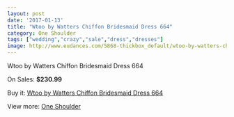 ```yaml
---
layout: post
date: '2017-01-13'
title: "Wtoo by Watters Chiffon Bridesmaid Dress 664"
category: One Shoulder
tags: ["wedding","crazy","sale","dress","dresses"]
image: http://www.eudances.com/5868-thickbox_default/wtoo-by-watters-chiffon-bridesmaid-dress-664.jpg
---
```

Wtoo by Watters Chiffon Bridesmaid Dress 664

On Sales: **$230.99**
<a href="https://www.eudances.com/en/one-shoulder/2065-wtoo-by-watters-chiffon-bridesmaid-dress-664.html"><amp-img layout="responsive" width="600" height="600" src="//www.eudances.com/5868-thickbox_default/wtoo-by-watters-chiffon-bridesmaid-dress-664.jpg" alt="Wtoo by Watters Chiffon Bridesmaid Dress 664 0" /></a>
<a href="https://www.eudances.com/en/one-shoulder/2065-wtoo-by-watters-chiffon-bridesmaid-dress-664.html"><amp-img layout="responsive" width="600" height="600" src="//www.eudances.com/5869-thickbox_default/wtoo-by-watters-chiffon-bridesmaid-dress-664.jpg" alt="Wtoo by Watters Chiffon Bridesmaid Dress 664 1" /></a>

Buy it: [Wtoo by Watters Chiffon Bridesmaid Dress 664](https://www.eudances.com/en/one-shoulder/2065-wtoo-by-watters-chiffon-bridesmaid-dress-664.html "Wtoo by Watters Chiffon Bridesmaid Dress 664")

View more: [One Shoulder](https://www.eudances.com/en/23-one-shoulder "One Shoulder")